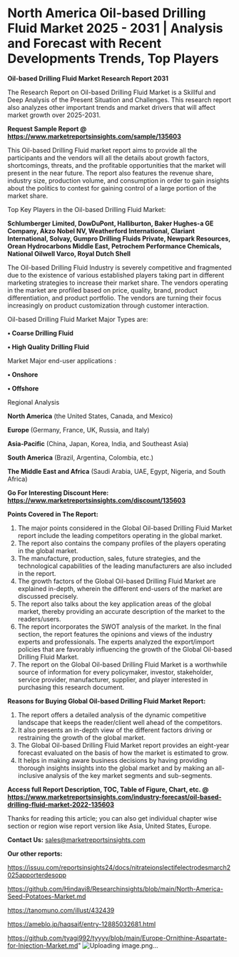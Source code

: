 # North America Oil-based Drilling Fluid Market 2025 - 2031 | Analysis and Forecast with Recent Developments Trends, Top Players

<strong>Oil-based Drilling Fluid Market Research Report 2031</strong>

The Research Report on Oil-based Drilling Fluid Market is a Skillful and Deep Analysis of the Present Situation and Challenges. This research report also analyzes other important trends and market drivers that will affect market growth over 2025-2031.

<strong>Request Sample Report @ <a href=https://www.marketreportsinsights.com/sample/135603>https://www.marketreportsinsights.com/sample/135603</a></strong>

This Oil-based Drilling Fluid market report aims to provide all the participants and the vendors will all the details about growth factors, shortcomings, threats, and the profitable opportunities that the market will present in the near future. The report also features the revenue share, industry size, production volume, and consumption in order to gain insights about the politics to contest for gaining control of a large portion of the market share.

Top Key Players in the Oil-based Drilling Fluid Market:

<strong>Schlumberger Limited, DowDuPont, Halliburton, Baker Hughes-a GE Company, Akzo Nobel NV, Weatherford International, Clariant International, Solvay, Gumpro Drilling Fluids Private, Newpark Resources, Orean Hydrocarbons Middle East, Petrochem Performance Chemicals, National Oilwell Varco, Royal Dutch Shell</strong>

The Oil-based Drilling Fluid Industry is severely competitive and fragmented due to the existence of various established players taking part in different marketing strategies to increase their market share. The vendors operating in the market are profiled based on price, quality, brand, product differentiation, and product portfolio. The vendors are turning their focus increasingly on product customization through customer interaction.

Oil-based Drilling Fluid Market Major Types are:

<strong>• Coarse Drilling Fluid

• High Quality Drilling Fluid</strong>

Market Major end-user applications :

<strong>• Onshore

• Offshore</strong>

Regional Analysis

</u><strong><b>North America</b></strong> (the United States, Canada, and Mexico)

<strong><b>Europe </b></strong>(Germany, France, UK, Russia, and Italy)

<strong><b>Asia-Pacific</b></strong> (China, Japan, Korea, India, and Southeast Asia)

<strong><b>South America</b></strong> (Brazil, Argentina, Colombia, etc.)

<strong><b>The Middle East and Africa</b></strong> (Saudi Arabia, UAE, Egypt, Nigeria, and South Africa)

<strong>Go For Interesting Discount Here: <a href=https://www.marketreportsinsights.com/discount/135603>https://www.marketreportsinsights.com/discount/135603</a></strong>

<strong>Points Covered in The Report:</strong>
<ol>
  <li>The major points considered in the Global Oil-based Drilling Fluid Market report include the leading competitors operating in the global market.</li>
  <li>The report also contains the company profiles of the players operating in the global market.</li>
  <li>The manufacture, production, sales, future strategies, and the technological capabilities of the leading manufacturers are also included in the report.</li>
  <li>The growth factors of the Global Oil-based Drilling Fluid Market are explained in-depth, wherein the different end-users of the market are discussed precisely.</li>
  <li>The report also talks about the key application areas of the global market, thereby providing an accurate description of the market to the readers/users.</li>
  <li>The report incorporates the SWOT analysis of the market. In the final section, the report features the opinions and views of the industry experts and professionals. The experts analyzed the export/import policies that are favorably influencing the growth of the Global Oil-based Drilling Fluid Market.</li>
  <li>The report on the Global Oil-based Drilling Fluid Market is a worthwhile source of information for every policymaker, investor, stakeholder, service provider, manufacturer, supplier, and player interested in purchasing this research document.</li>
</ol>
<strong>Reasons for Buying Global Oil-based Drilling Fluid Market Report:</strong>

<ol>
  <li>The report offers a detailed analysis of the dynamic competitive landscape that keeps the reader/client well ahead of the competitors.</li>
  <li>It also presents an in-depth view of the different factors driving or restraining the growth of the global market.</li>
  <li>The Global Oil-based Drilling Fluid Market report provides an eight-year forecast evaluated on the basis of how the market is estimated to grow.</li>
  <li>It helps in making aware business decisions by having providing thorough insights insights into the global market and by making an all-inclusive analysis of the key market segments and sub-segments.</li>
</ol>
<strong>Access full Report Description, TOC, Table of Figure, Chart, etc. @ <a href=https://www.marketreportsinsights.com/industry-forecast/oil-based-drilling-fluid-market-2022-135603>https://www.marketreportsinsights.com/industry-forecast/oil-based-drilling-fluid-market-2022-135603</a></strong>


Thanks for reading this article; you can also get individual chapter wise section or region wise report version like Asia, United States, Europe.

<strong>Contact Us:</strong>
sales@marketreportsinsights.com

<strong>Our other reports:</strong>

<a href=https://issuu.com/reportsinsights24/docs/nitrateionslectifelectrodesmarch2025apporterdesopp>https://issuu.com/reportsinsights24/docs/nitrateionslectifelectrodesmarch2025apporterdesopp</a>

<a href=https://github.com/Hindavi8/Researchinsights/blob/main/North-America-Seed-Potatoes-Market.md>https://github.com/Hindavi8/Researchinsights/blob/main/North-America-Seed-Potatoes-Market.md</a>

<a href=https://tanomuno.com/illust/432439>https://tanomuno.com/illust/432439</a>

<a href=https://ameblo.jp/haqsaif/entry-12885032681.html>https://ameblo.jp/haqsaif/entry-12885032681.html</a>

<a href=https://github.com/tyagi992/tyyyy/blob/main/Europe-Ornithine-Aspartate-for-Injection-Market.md>https://github.com/tyagi992/tyyyy/blob/main/Europe-Ornithine-Aspartate-for-Injection-Market.md</a>"
![Uploading image.png…]()
